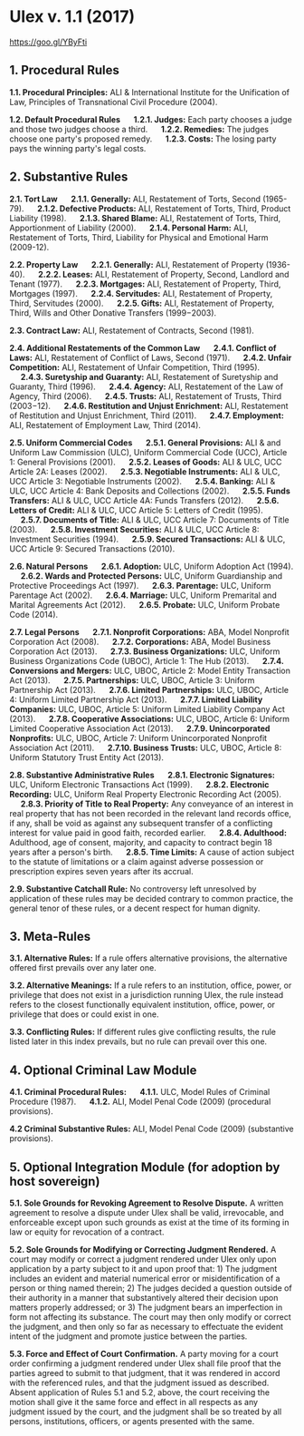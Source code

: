 # Ulex v. 1.1 (2017)
https://goo.gl/YByFti

## 1.  Procedural Rules

**1.1.  Procedural Principles:**  ALI & International Institute for the Unification of Law, Principles of Transnational Civil Procedure (2004).

**1.2.  Default Procedural Rules**
&nbsp;&nbsp;&nbsp;&nbsp;&nbsp;**1.2.1.  Judges:**  Each party chooses a judge and those two judges choose a third.
&nbsp;&nbsp;&nbsp;&nbsp;&nbsp;**1.2.2.  Remedies:**  The judges choose one party's proposed remedy.
&nbsp;&nbsp;&nbsp;&nbsp;&nbsp;**1.2.3.  Costs:**  The losing party pays the winning party's legal costs.

## 2.  Substantive Rules

**2.1.  Tort Law**
&nbsp;&nbsp;&nbsp;&nbsp;&nbsp;**2.1.1.  Generally:**  ALI, Restatement of Torts, Second (1965-79).
&nbsp;&nbsp;&nbsp;&nbsp;&nbsp;**2.1.2.  Defective Products:**  ALI, Restatement of Torts, Third, Product Liability (1998).
&nbsp;&nbsp;&nbsp;&nbsp;&nbsp;**2.1.3.  Shared Blame:**  ALI, Restatement of Torts, Third, Apportionment of Liability (2000).
&nbsp;&nbsp;&nbsp;&nbsp;&nbsp;**2.1.4.  Personal Harm:**  ALI, Restatement of Torts, Third, Liability for Physical and Emotional Harm (2009-12).

**2.2.  Property Law**
&nbsp;&nbsp;&nbsp;&nbsp;&nbsp;**2.2.1.  Generally:**  ALI, Restatement of Property (1936-40).
&nbsp;&nbsp;&nbsp;&nbsp;&nbsp;**2.2.2.  Leases:**  ALI, Restatement of Property, Second, Landlord and Tenant (1977).
&nbsp;&nbsp;&nbsp;&nbsp;&nbsp;**2.2.3.  Mortgages:**  ALI, Restatement of Property, Third, Mortgages (1997).
&nbsp;&nbsp;&nbsp;&nbsp;&nbsp;**2.2.4.  Servitudes:**  ALI, Restatement of Property, Third, Servitudes (2000).
&nbsp;&nbsp;&nbsp;&nbsp;&nbsp;**2.2.5.  Gifts:**  ALI, Restatement of Property, Third, Wills and Other Donative Transfers (1999−2003).

**2.3.  Contract Law:**  ALI, Restatement of Contracts, Second (1981).

**2.4.  Additional Restatements of the Common Law**
&nbsp;&nbsp;&nbsp;&nbsp;&nbsp;**2.4.1.  Conflict of Laws:**  ALI, Restatement of Conflict of Laws, Second (1971).
&nbsp;&nbsp;&nbsp;&nbsp;&nbsp;**2.4.2.  Unfair Competition:**  ALI, Restatement of Unfair Competition, Third (1995).
&nbsp;&nbsp;&nbsp;&nbsp;&nbsp;**2.4.3.  Suretyship and Guaranty:**  ALI, Restatement of Suretyship and Guaranty, Third (1996).
&nbsp;&nbsp;&nbsp;&nbsp;&nbsp;**2.4.4.  Agency:**  ALI, Restatement of the Law of Agency, Third (2006).
&nbsp;&nbsp;&nbsp;&nbsp;&nbsp;**2.4.5.  Trusts:**  ALI, Restatement of Trusts, Third (2003−12).
&nbsp;&nbsp;&nbsp;&nbsp;&nbsp;**2.4.6.  Restitution and Unjust Enrichment:**  ALI, Restatement of Restitution and Unjust Enrichment, Third (2011).
&nbsp;&nbsp;&nbsp;&nbsp;&nbsp;**2.4.7.  Employment:**  ALI, Restatement of Employment Law, Third (2014).

**2.5.  Uniform Commercial Codes**
&nbsp;&nbsp;&nbsp;&nbsp;&nbsp;**2.5.1.  General Provisions:**  ALI & and Uniform Law Commission (ULC), Uniform Commercial Code (UCC), Article 1:  General Provisions (2001).
&nbsp;&nbsp;&nbsp;&nbsp;&nbsp;**2.5.2.  Leases of Goods:**  ALI & ULC, UCC Article 2A:  Leases (2002).
&nbsp;&nbsp;&nbsp;&nbsp;&nbsp;**2.5.3.  Negotiable Instruments:**  ALI & ULC, UCC Article 3:  Negotiable Instruments (2002).
&nbsp;&nbsp;&nbsp;&nbsp;&nbsp;**2.5.4.  Banking:**  ALI & ULC, UCC Article 4:  Bank Deposits and Collections (2002).
&nbsp;&nbsp;&nbsp;&nbsp;&nbsp;**2.5.5.  Funds Transfers:**  ALI & ULC, UCC Article 4A:  Funds Transfers (2012).
&nbsp;&nbsp;&nbsp;&nbsp;&nbsp;**2.5.6.  Letters of Credit:**  ALI & ULC, UCC Article 5:  Letters of Credit (1995).
&nbsp;&nbsp;&nbsp;&nbsp;&nbsp;**2.5.7.  Documents of Title:**  ALI & ULC, UCC Article 7:  Documents of Title (2003).
&nbsp;&nbsp;&nbsp;&nbsp;&nbsp;**2.5.8.  Investment Securities:**  ALI & ULC, UCC Article 8:  Investment Securities (1994).
&nbsp;&nbsp;&nbsp;&nbsp;&nbsp;**2.5.9.  Secured Transactions:**  ALI & ULC, UCC Article 9:  Secured Transactions (2010).

**2.6.  Natural Persons**
&nbsp;&nbsp;&nbsp;&nbsp;&nbsp;**2.6.1.  Adoption:**  ULC, Uniform Adoption Act (1994).
&nbsp;&nbsp;&nbsp;&nbsp;&nbsp;**2.6.2.  Wards and Protected Persons:**  ULC, Uniform Guardianship and Protective Proceedings Act (1997).
&nbsp;&nbsp;&nbsp;&nbsp;&nbsp;**2.6.3.  Parentage:**  ULC, Uniform Parentage Act (2002).
&nbsp;&nbsp;&nbsp;&nbsp;&nbsp;**2.6.4.  Marriage:**  ULC, Uniform Premarital and Marital Agreements Act (2012).
&nbsp;&nbsp;&nbsp;&nbsp;&nbsp;**2.6.5.  Probate:**  ULC, Uniform Probate Code (2014).

**2.7.  Legal Persons**
&nbsp;&nbsp;&nbsp;&nbsp;&nbsp;**2.7.1.  Nonprofit Corporations:**  ABA, Model Nonprofit Corporation Act (2008).
&nbsp;&nbsp;&nbsp;&nbsp;&nbsp;**2.7.2.  Corporations:**  ABA, Model Business Corporation Act (2013).
&nbsp;&nbsp;&nbsp;&nbsp;&nbsp;**2.7.3.  Business Organizations:**  ULC, Uniform Business Organizations Code (UBOC), Article 1:  The Hub (2013).
&nbsp;&nbsp;&nbsp;&nbsp;&nbsp;**2.7.4.  Conversions and Mergers:**  ULC, UBOC, Article 2:  Model Entity Transaction Act (2013).
&nbsp;&nbsp;&nbsp;&nbsp;&nbsp;**2.7.5.  Partnerships:**  ULC, UBOC, Article 3:  Uniform Partnership Act (2013).
&nbsp;&nbsp;&nbsp;&nbsp;&nbsp;**2.7.6.  Limited Partnerships:**  ULC, UBOC, Article 4:  Uniform Limited Partnership Act (2013).
&nbsp;&nbsp;&nbsp;&nbsp;&nbsp;**2.7.7.  Limited Liability Companies:**  ULC, UBOC, Article 5:  Uniform Limited Liability Company Act (2013).
&nbsp;&nbsp;&nbsp;&nbsp;&nbsp;**2.7.8.  Cooperative Associations:**  ULC, UBOC, Article 6:  Uniform Limited Cooperative Association Act (2013).
&nbsp;&nbsp;&nbsp;&nbsp;&nbsp;**2.7.9.  Unincorporated Nonprofits:**  ULC, UBOC, Article 7:  Uniform Unincorporated Nonprofit Association Act (2011).
&nbsp;&nbsp;&nbsp;&nbsp;&nbsp;**2.7.10.  Business Trusts:**  ULC, UBOC, Article 8:  Uniform Statutory Trust Entity Act (2013).

**2.8.  Substantive Administrative Rules**
&nbsp;&nbsp;&nbsp;&nbsp;&nbsp;**2.8.1.  Electronic Signatures:**  ULC, Uniform Electronic Transactions Act (1999).
&nbsp;&nbsp;&nbsp;&nbsp;&nbsp;**2.8.2.  Electronic Recording:**  ULC, Uniform Real Property Electronic Recording Act (2005).
&nbsp;&nbsp;&nbsp;&nbsp;&nbsp;**2.8.3.  Priority of Title to Real Property:**  Any conveyance of an interest in real property that has not been recorded in the relevant land records office, if any, shall be void as against any subsequent transfer of a conflicting interest for value paid in good faith, recorded earlier.
&nbsp;&nbsp;&nbsp;&nbsp;&nbsp;**2.8.4.  Adulthood:**  Adulthood, age of consent, majority, and capacity to contract begin 18 years after a person's birth.
&nbsp;&nbsp;&nbsp;&nbsp;&nbsp;**2.8.5.  Time Limits:**  A cause of action subject to the statute of limitations or a claim against adverse possession or prescription expires seven years after its accrual.

**2.9.  Substantive Catchall Rule:**  No controversy left unresolved by application of these rules may be decided contrary to common practice, the general tenor of these rules, or a decent respect for human dignity.

## 3.  Meta-Rules
**3.1.  Alternative Rules:**  If a rule offers alternative provisions, the alternative offered first prevails over any later one.

**3.2.  Alternative Meanings:**  If a rule refers to an institution, office, power, or privilege that does not exist in a jurisdiction running Ulex, the rule instead refers to the closest functionally equivalent institution, office, power, or privilege that does or could exist in one.

**3.3.  Conflicting Rules:**  If different rules give conflicting results, the rule listed later in this index prevails, but no rule can prevail over this one.

## 4.  Optional Criminal Law Module
**4.1.  Criminal Procedural Rules:**
&nbsp;&nbsp;&nbsp;&nbsp;&nbsp;**4.1.1.**  ULC, Model Rules of Criminal Procedure (1987).
&nbsp;&nbsp;&nbsp;&nbsp;&nbsp;**4.1.2.** ALI, Model Penal Code (2009) (procedural provisions).

**4.2  Criminal Substantive Rules:**  ALI, Model Penal Code (2009) (substantive provisions).

## 5.  Optional Integration Module (for adoption by host sovereign) 
**5.1.  Sole Grounds for Revoking Agreement to Resolve Dispute.**  A written agreement to resolve a dispute under Ulex shall be valid, irrevocable, and enforceable except upon such grounds as exist at the time of its forming in law or equity for revocation of a contract.

**5.2.  Sole Grounds for Modifying or Correcting Judgment Rendered.**  A court may modify or correct a judgment rendered under Ulex only upon application by a party subject to it and upon proof that:  1) The judgment includes an evident and material numerical error or misidentification of a person or thing named therein; 2) The judges decided a question outside of their authority in a manner that substantively altered their decision upon matters properly addressed; or 3) The judgment bears an imperfection in form not affecting its substance.  The court may then only modify or correct the judgment, and then only so far as necessary to effectuate the evident intent of the judgment and promote justice between the parties.

**5.3.  Force and Effect of Court Confirmation.**  A party moving for a court order confirming a judgment rendered under Ulex shall file proof that the parties agreed to submit to that judgment, that it was rendered in accord with the referenced rules, and that the judgment issued as described.  Absent application of Rules 5.1 and 5.2, above, the court receiving the motion shall give it the same force and effect in all respects as any judgment issued by the court, and the judgment shall be so treated by all persons, institutions, officers, or agents presented with the same.
